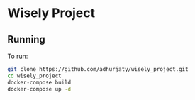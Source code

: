 # Wisely Project

## Running

To run:

```sh
git clone https://github.com/adhurjaty/wisely_project.git
cd wisely_project
docker-compose build
docker-compose up -d
```